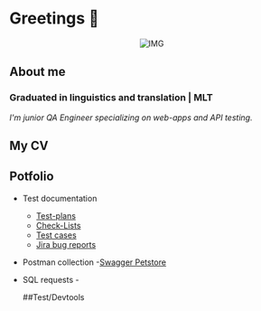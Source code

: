 # Greetings 💫

<div align="center">

![IMG](https://media1.tenor.com/m/rsA3oak-XzQAAAAC/no-test-test.gif)

</div>

## About me
### Graduated in linguistics and translation | MLT

_I'm junior QA Engineer specializing on web-apps and API testing._

## My CV
[]()

## Potfolio
- Test documentation
    - [Test-plans]()
    - [Check-Lists]()
    - [Test cases]()
    - [Jira bug reports]()
- Postman collection
    -[Swagger Petstore]()
  
- SQL requests
    -[]()

  ##Test/Devtools
  

